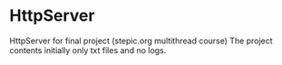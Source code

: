 # HttpServer
HttpServer for final project (stepic.org multithread course)
The project contents initially only txt files and no logs.
